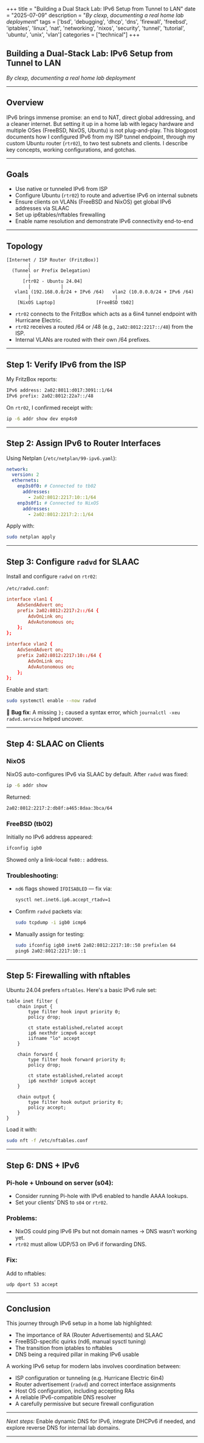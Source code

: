 +++
title = "Building a Dual Stack Lab: IPv6 Setup from Tunnel to LAN"
date = "2025-07-09"
description = "_By clexp, documenting a real home lab deployment_"
tags = ['bsd', 'debugging', 'dhcp', 'dns', 'firewall', 'freebsd', 'iptables', 'linux', 'nat', 'networking', 'nixos', 'security', 'tunnel', 'tutorial', 'ubuntu', 'unix', 'vlan']
categories = ["technical"]
+++

## Building a Dual-Stack Lab: IPv6 Setup from Tunnel to LAN

_By clexp, documenting a real home lab deployment_

---

## Overview

IPv6 brings immense promise: an end to NAT, direct global addressing, and a cleaner internet. But setting it up in a home lab with legacy hardware and multiple OSes (FreeBSD, NixOS, Ubuntu) is not plug-and-play. This blogpost documents how I configured IPv6 from my ISP tunnel endpoint, through my custom Ubuntu router (`rtr02`), to two test subnets and clients. I describe key concepts, working configurations, and gotchas.

---

## Goals

- Use native or tunneled IPv6 from ISP
- Configure Ubuntu (`rtr02`) to route and advertise IPv6 on internal subnets
- Ensure clients on VLANs (FreeBSD and NixOS) get global IPv6 addresses via SLAAC
- Set up ip6tables/nftables firewalling
- Enable name resolution and demonstrate IPv6 connectivity end-to-end

---

## Topology

```
[Internet / ISP Router (FritzBox)]
        |
  (Tunnel or Prefix Delegation)
        |
      [rtr02 - Ubuntu 24.04]
        |           |
   vlan1 (192.168.0.0/24 + IPv6 /64)   vlan2 (10.0.0.0/24 + IPv6 /64)
        |                               |
    [NixOS Laptop]               [FreeBSD tb02]
```

- `rtr02` connects to the FritzBox which acts as a 6in4 tunnel endpoint with Hurricane Electric.
- `rtr02` receives a routed /64 or /48 (e.g., `2a02:8012:2217::/48`) from the ISP.
- Internal VLANs are routed with their own /64 prefixes.

---

## Step 1: Verify IPv6 from the ISP

My FritzBox reports:

```bash
IPv6 address: 2a02:8011:d017:3091::1/64
IPv6 prefix: 2a02:8012:22a7::/48
```

On `rtr02`, I confirmed receipt with:

```bash
ip -6 addr show dev enp4s0
```

---

## Step 2: Assign IPv6 to Router Interfaces

Using Netplan (`/etc/netplan/99-ipv6.yaml`):

```yaml
network:
  version: 2
  ethernets:
    enp3s0f0: # Connected to tb02
      addresses:
        - 2a02:8012:2217:10::1/64
    enp3s0f1: # Connected to NixOS
      addresses:
        - 2a02:8012:2217:2::1/64
```

Apply with:

```bash
sudo netplan apply
```

---

## Step 3: Configure `radvd` for SLAAC

Install and configure `radvd` on `rtr02`:

`/etc/radvd.conf`:

```conf
interface vlan1 {
    AdvSendAdvert on;
    prefix 2a02:8012:2217:2::/64 {
        AdvOnLink on;
        AdvAutonomous on;
    };
};

interface vlan2 {
    AdvSendAdvert on;
    prefix 2a02:8012:2217:10::/64 {
        AdvOnLink on;
        AdvAutonomous on;
    };
};
```

Enable and start:

```bash
sudo systemctl enable --now radvd
```

🔧 **Bug fix**: A missing `};` caused a syntax error, which `journalctl -xeu radvd.service` helped uncover.

---

## Step 4: SLAAC on Clients

### NixOS

NixOS auto-configures IPv6 via SLAAC by default. After `radvd` was fixed:

```bash
ip -6 addr show
```

Returned:

```bash
2a02:8012:2217:2:db8f:a465:8daa:3bca/64
```

### FreeBSD (tb02)

Initially no IPv6 address appeared:

```bash
ifconfig igb0
```

Showed only a link-local `fe80::` address.

### Troubleshooting:

- `nd6` flags showed `IFDISABLED` — fix via:
  ```bash
  sysctl net.inet6.ip6.accept_rtadv=1
  ```
- Confirm `radvd` packets via:
  ```bash
  sudo tcpdump -i igb0 icmp6
  ```
- Manually assign for testing:
  ```bash
  sudo ifconfig igb0 inet6 2a02:8012:2217:10::50 prefixlen 64
  ping6 2a02:8012:2217:10::1
  ```

---

## Step 5: Firewalling with nftables

Ubuntu 24.04 prefers `nftables`. Here's a basic IPv6 rule set:

```nft
table inet filter {
    chain input {
        type filter hook input priority 0;
        policy drop;

        ct state established,related accept
        ip6 nexthdr icmpv6 accept
        iifname "lo" accept
    }

    chain forward {
        type filter hook forward priority 0;
        policy drop;

        ct state established,related accept
        ip6 nexthdr icmpv6 accept
    }

    chain output {
        type filter hook output priority 0;
        policy accept;
    }
}
```

Load it with:

```bash
sudo nft -f /etc/nftables.conf
```

---

## Step 6: DNS + IPv6

### Pi-hole + Unbound on server (s04):

- Consider running Pi-hole with IPv6 enabled to handle AAAA lookups.
- Set your clients’ DNS to `s04` or `rtr02`.

### Problems:

- NixOS could ping IPv6 IPs but not domain names → DNS wasn’t working yet.
- `rtr02` must allow UDP/53 on IPv6 if forwarding DNS.

### Fix:

Add to nftables:

```nft
udp dport 53 accept
```

---

## Conclusion

This journey through IPv6 setup in a home lab highlighted:

- The importance of RA (Router Advertisements) and SLAAC
- FreeBSD-specific quirks (nd6, manual sysctl tuning)
- The transition from iptables to nftables
- DNS being a required pillar in making IPv6 usable

A working IPv6 setup for modern labs involves coordination between:

- ISP configuration or tunneling (e.g. Hurricane Electric 6in4)
- Router advertisement (`radvd`) and correct interface assignments
- Host OS configuration, including accepting RAs
- A reliable IPv6-compatible DNS resolver
- A carefully permissive but secure firewall configuration

---

_Next steps:_ Enable dynamic DNS for IPv6, integrate DHCPv6 if needed, and explore reverse DNS for internal lab domains.

---
